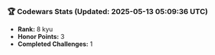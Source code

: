 ### 🏆 Codewars Stats (Updated: 2025-05-13 05:09:36 UTC)

- **Rank:** 8 kyu
- **Honor Points:** 3
- **Completed Challenges:** 1
